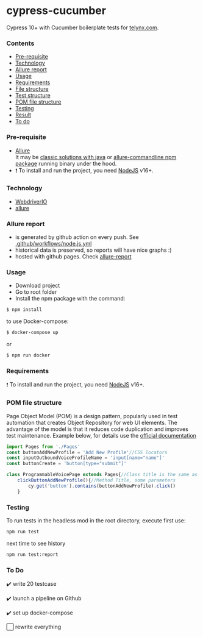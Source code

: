 
# cypress-cucumber
Cypress 10+ with Cucumber boilerplate tests for [telynx.com](https://telnyx.com/).

### Contents
- [Pre-requisite](#Pre-requisite)
- [Technology](#Technology)
- [Allure report](#allure-report)
- [Usage](#Usage)
- [Requirements](#Requirements)
- [File structure](#file-structure)
- [Test structure](#test-structure)
- [POM file structure](#pom-file-structure)
- [Testing](#Testing)
- [Result](#Result)
- [To do](#to-do)

### Pre-requisite

-   [Allure](https://docs.qameta.io/allure/#_get_started)  
    It may be [classic solutions with java](https://github.com/allure-framework/allure2#download) or [allure-commandline npm package](https://www.npmjs.com/package/allure-commandline) running binary under the hood.
-   :exclamation: To install and run the project, you need [NodeJS](https://nodejs.org/) v16+.

### Technology
- [WebdriverIO](https://webdriver.io/)
- [allure](https://docs.qameta.io/allure-report/)

### Allure report

-   is generated by github action on every push. See [.github/workflows/node.js.yml](.github/workflows/node.js.yml)
-   historical data is preserved, so reports will have nice graphs :)
-   hosted with github pages. Check [allure-report](https://dmytromaslo.github.io/telnyx.com-wdio-allure/)

### Usage
- Download project
- Go to root folder
- Install the npm package with the command:

```sh
$ npm install
```
to use Docker-compose:
```sh
$ docker-compose up
```
or 
```sh
$ npm run docker
```

### Requirements
 :exclamation: To install and run the project, you need [NodeJS](https://nodejs.org/) v16+.


### POM file structure
Page Object Model (POM) is a design pattern, popularly used in test automation that creates Object Repository for web UI elements. The advantage of the model is that it reduces code duplication and improves test maintenance. Example below, for details use the [official documentation](https://docs.cypress.io/guides/end-to-end-testing/protractor-to-cypress#Cypress-with-Page-Objects)
```js
import Pages from './Pages'
const buttonAddNewProfile = 'Add New Profile'//CSS locators
const inputOutboundVoiceProfileName = 'input[name="name"]'
const buttonCreate = 'button[type="submit"]'

class ProgrammableVoicePage extends Pages{//Сlass title is the same as the page 
    clickButtonAddNewProfile(){//Method Title, some parameters 
        cy.get('button').contains(buttonAddNewProfile).click()
    }
```
### Testing
To run tests in the headless mod in the root directory, execute
first use:
```sh
npm run test
```
next time to see history
```sh
npm run test:report
```


### To Do
:heavy_check_mark: write 20 testcase

:heavy_check_mark: launch a pipeline on Github

:heavy_check_mark: set up docker-compose

:white_large_square: rewrite everything

